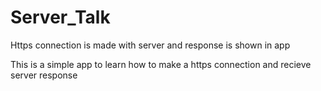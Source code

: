 # Server_Talk
Https connection is made with server and response is shown in app

This is a simple app to learn how to make a https connection and recieve server response
